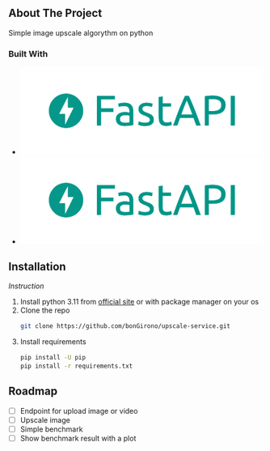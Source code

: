## About The Project
Simple image upscale algorythm on python


### Built With

* ![Python](logo%2Ffastapi.png)
* ![FastApi](logo%2Ffastapi.png)


## Installation

_Instruction_

1. Install python 3.11 from [official site](https://www.python.org) or with package manager on your os
2. Clone the repo
   ```sh
   git clone https://github.com/bonGirono/upscale-service.git
   ```
3. Install requirements
   ```sh
   pip install -U pip
   pip install -r requirements.txt
   ```


<!-- ROADMAP -->
## Roadmap

- [ ] Endpoint for upload image or video
- [ ] Upscale image
- [ ] Simple benchmark
- [ ] Show benchmark result with a plot

